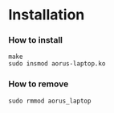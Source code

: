 # Installation

### How to install
```
make
sudo insmod aorus-laptop.ko
```

### How to remove
```
sudo rmmod aorus_laptop
```

